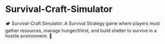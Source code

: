 # Survival-Craft-Simulator
🏕️ Survival-Craft Simulator: A Survival Strategy game where players must gather resources, manage hunger/thirst, and build shelter to survive in a hostile environment. 🔨
